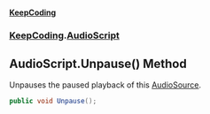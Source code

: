 #### [KeepCoding](index.md 'index')
### [KeepCoding](KeepCoding.md 'KeepCoding').[AudioScript](AudioScript.md 'KeepCoding.AudioScript')
## AudioScript.Unpause() Method
Unpauses the paused playback of this [AudioSource](AudioScript.AudioSource.md 'KeepCoding.AudioScript.AudioSource').  
```csharp
public void Unpause();
```
